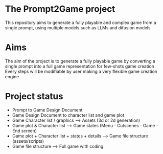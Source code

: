 # The Prompt2Game project
This repository aims to generate a fully playable and complex game from a single prompt, using multiple models such as LLMs and difusion models

# Aims
The aim of the project is to generate a fully playable game by converting a single prompt into a full game representation for few-shots game creation
Every steps will be modifiable by user making a very flexible game creation engine

# Project status
- Prompt to Game Design Document
- Game Design Document to character list and game plot
- Game Character list / graphics --> Assets (3d or 2d generation)
- Game plot & Character list --> Game states (Menu - Cutscenes - Game - End screen)
- Game plot + Character list + states + details --> Game file structure (assets/scripts)
- Game file structure --> Full game with coding
